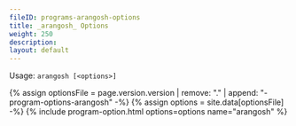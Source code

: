 ```yaml
---
fileID: programs-arangosh-options
title: _arangosh_ Options
weight: 250
description: 
layout: default
---
```

Usage: `arangosh [<options>]`

{% assign optionsFile = page.version.version | remove: "." | append: "-program-options-arangosh" -%}
{% assign options = site.data[optionsFile] -%}
{% include program-option.html options=options name="arangosh" %}

